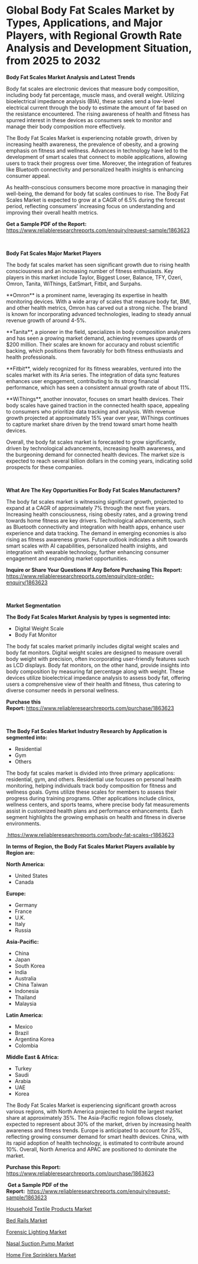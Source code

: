 <p><h1>Global Body Fat Scales Market by Types, Applications, and Major Players, with Regional Growth Rate Analysis and Development Situation, from 2025 to 2032</h1></p><p><strong>Body Fat Scales Market Analysis and Latest Trends</strong></p>
<p><p>Body fat scales are electronic devices that measure body composition, including body fat percentage, muscle mass, and overall weight. Utilizing bioelectrical impedance analysis (BIA), these scales send a low-level electrical current through the body to estimate the amount of fat based on the resistance encountered. The rising awareness of health and fitness has spurred interest in these devices as consumers seek to monitor and manage their body composition more effectively.</p><p>The Body Fat Scales Market is experiencing notable growth, driven by increasing health awareness, the prevalence of obesity, and a growing emphasis on fitness and wellness. Advances in technology have led to the development of smart scales that connect to mobile applications, allowing users to track their progress over time. Moreover, the integration of features like Bluetooth connectivity and personalized health insights is enhancing consumer appeal. </p><p>As health-conscious consumers become more proactive in managing their well-being, the demand for body fat scales continues to rise. The Body Fat Scales Market is expected to grow at a CAGR of 6.5% during the forecast period, reflecting consumers' increasing focus on understanding and improving their overall health metrics.</p></p>
<p><strong>Get a Sample PDF of the Report:&nbsp;</strong> <a href="https://www.reliableresearchreports.com/enquiry/request-sample/1863623?utm_campaign=83&utm_medium=2&utm_source=Github&utm_content=ia&utm_term=07022025&utm_id=body-fat-scales">https://www.reliableresearchreports.com/enquiry/request-sample/1863623</a></p>
<p>&nbsp;</p>
<p><strong>Body Fat Scales Major Market Players</strong></p>
<p><p>The body fat scales market has seen significant growth due to rising health consciousness and an increasing number of fitness enthusiasts. Key players in this market include Taylor, Biggest Loser, Balance, TFY, Ozeri, Omron, Tanita, WiThings, EatSmart, Fitbit, and Surpahs.</p><p>**Omron** is a prominent name, leveraging its expertise in health monitoring devices. With a wide array of scales that measure body fat, BMI, and other health metrics, Omron has carved out a strong niche. The brand is known for incorporating advanced technologies, leading to steady annual revenue growth of around 4-5%. </p><p>**Tanita**, a pioneer in the field, specializes in body composition analyzers and has seen a growing market demand, achieving revenues upwards of $200 million. Their scales are known for accuracy and robust scientific backing, which positions them favorably for both fitness enthusiasts and health professionals.</p><p>**Fitbit**, widely recognized for its fitness wearables, ventured into the scales market with its Aria series. The integration of data sync features enhances user engagement, contributing to its strong financial performance, which has seen a consistent annual growth rate of about 11%. </p><p>**WiThings**, another innovator, focuses on smart health devices. Their body scales have gained traction in the connected health space, appealing to consumers who prioritize data tracking and analysis. With revenue growth projected at approximately 15% year over year, WiThings continues to capture market share driven by the trend toward smart home health devices.</p><p>Overall, the body fat scales market is forecasted to grow significantly, driven by technological advancements, increasing health awareness, and the burgeoning demand for connected health devices. The market size is expected to reach several billion dollars in the coming years, indicating solid prospects for these companies.</p></p>
<p>&nbsp;</p>
<p><strong>What Are The Key Opportunities For Body Fat Scales Manufacturers?</strong></p>
<p><p>The body fat scales market is witnessing significant growth, projected to expand at a CAGR of approximately 7% through the next five years. Increasing health consciousness, rising obesity rates, and a growing trend towards home fitness are key drivers. Technological advancements, such as Bluetooth connectivity and integration with health apps, enhance user experience and data tracking. The demand in emerging economies is also rising as fitness awareness grows. Future outlook indicates a shift towards smart scales with AI capabilities, personalized health insights, and integration with wearable technology, further enhancing consumer engagement and expanding market opportunities.</p></p>
<p><strong>Inquire or Share Your Questions If Any Before Purchasing This Report:</strong> <a href="https://www.reliableresearchreports.com/enquiry/pre-order-enquiry/1863623?utm_campaign=83&utm_medium=2&utm_source=Github&utm_content=ia&utm_term=07022025&utm_id=body-fat-scales">https://www.reliableresearchreports.com/enquiry/pre-order-enquiry/1863623</a></p>
<p>&nbsp;</p>
<p><strong>Market Segmentation</strong></p>
<p><strong>The Body Fat Scales Market Analysis by types is segmented into:</strong></p>
<p><ul><li>Digital Weight Scale</li><li>Body Fat Monitor</li></ul></p>
<p><p>The body fat scales market primarily includes digital weight scales and body fat monitors. Digital weight scales are designed to measure overall body weight with precision, often incorporating user-friendly features such as LCD displays. Body fat monitors, on the other hand, provide insights into body composition by measuring fat percentage along with weight. These devices utilize bioelectrical impedance analysis to assess body fat, offering users a comprehensive view of their health and fitness, thus catering to diverse consumer needs in personal wellness.</p></p>
<p><strong>Purchase this Report:&nbsp;</strong><a href="https://www.reliableresearchreports.com/purchase/1863623?utm_campaign=83&utm_medium=2&utm_source=Github&utm_content=ia&utm_term=07022025&utm_id=body-fat-scales">https://www.reliableresearchreports.com/purchase/1863623</a></p>
<p>&nbsp;</p>
<p><strong>The Body Fat Scales Market Industry Research by Application is segmented into:</strong></p>
<p><ul><li>Residential</li><li>Gym</li><li>Others</li></ul></p>
<p><p>The body fat scales market is divided into three primary applications: residential, gym, and others. Residential use focuses on personal health monitoring, helping individuals track body composition for fitness and wellness goals. Gyms utilize these scales for members to assess their progress during training programs. Other applications include clinics, wellness centers, and sports teams, where precise body fat measurements assist in customized health plans and performance enhancements. Each segment highlights the growing emphasis on health and fitness in diverse environments.</p></p>
<p><a href="https://www.reliableresearchreports.com/body-fat-scales-r1863623?utm_campaign=83&utm_medium=2&utm_source=Github&utm_content=ia&utm_term=07022025&utm_id=body-fat-scales">&nbsp;https://www.reliableresearchreports.com/body-fat-scales-r1863623</a></p>
<p><strong>In terms of Region, the Body Fat Scales Market Players available by Region are:</strong></p>
<p>
    <p> <strong> North America: </strong>
        <ul>
            <li>United States</li>
            <li>Canada</li>
        </ul>
        </p> 
    <p> <strong> Europe: </strong>
        <ul>
            <li>Germany</li>
            <li>France</li>
            <li>U.K.</li>
            <li>Italy</li>
            <li>Russia</li>
        </ul>
        </p> 
    <p> <strong> Asia-Pacific: </strong>
        <ul>
            <li>China</li>
            <li>Japan</li>
            <li>South Korea</li>
            <li>India</li>
            <li>Australia</li>
            <li>China Taiwan</li>
            <li>Indonesia</li>
            <li>Thailand</li>
            <li>Malaysia</li>
        </ul>
        </p> 
    <p> <strong> Latin America: </strong>
        <ul>
            <li>Mexico</li>
            <li>Brazil</li>
            <li>Argentina Korea</li>
            <li>Colombia</li>
        </ul>
        </p> 
    <p> <strong> Middle East & Africa: </strong>
        <ul>
            <li>Turkey</li>
            <li>Saudi</li>
            <li>Arabia</li>
            <li>UAE</li>
            <li>Korea</li>
        </ul>
    </p>
    </p>
<p><p>The Body Fat Scales Market is experiencing significant growth across various regions, with North America projected to hold the largest market share at approximately 35%. The Asia-Pacific region follows closely, expected to represent about 30% of the market, driven by increasing health awareness and fitness trends. Europe is anticipated to account for 25%, reflecting growing consumer demand for smart health devices. China, with its rapid adoption of health technology, is estimated to contribute around 10%. Overall, North America and APAC are positioned to dominate the market.</p></p>
<p><strong>Purchase this Report: </strong><a href="https://www.reliableresearchreports.com/purchase/1863623?utm_campaign=83&utm_medium=2&utm_source=Github&utm_content=ia&utm_term=07022025&utm_id=body-fat-scales">https://www.reliableresearchreports.com/purchase/1863623</a></p>
<p>&nbsp;<strong>Get a Sample PDF of the Report:&nbsp;&nbsp;</strong><a href="https://www.reliableresearchreports.com/enquiry/request-sample/1863623?utm_campaign=83&utm_medium=2&utm_source=Github&utm_content=ia&utm_term=07022025&utm_id=body-fat-scales">https://www.reliableresearchreports.com/enquiry/request-sample/1863623</a></p>
<p><strong></strong></p>
<p><p><a href="https://github.com/pidlisseas/Market-Research-Report-List-1/blob/main/household-textile-products-market.md?utm_campaign=83&utm_medium=2&utm_source=Github&utm_content=ia&utm_term=07022025&utm_id=body-fat-scales">Household Textile Products Market</a></p><p><a href="https://github.com/chkrselia/Market-Research-Report-List-1/blob/main/bed-rails-market.md?utm_campaign=83&utm_medium=2&utm_source=Github&utm_content=ia&utm_term=07022025&utm_id=body-fat-scales">Bed Rails Market</a></p><p><a href="https://github.com/fatumobinnu/Market-Research-Report-List-1/blob/main/forensic-lighting-market.md?utm_campaign=83&utm_medium=2&utm_source=Github&utm_content=ia&utm_term=07022025&utm_id=body-fat-scales">Forensic Lighting Market</a></p><p><a href="https://github.com/kaddahblejc/Market-Research-Report-List-1/blob/main/nasal-suction-pump-market.md?utm_campaign=83&utm_medium=2&utm_source=Github&utm_content=ia&utm_term=07022025&utm_id=body-fat-scales">Nasal Suction Pump Market</a></p><p><a href="https://github.com/gyenesephacy/Market-Research-Report-List-1/blob/main/home-fire-sprinklers-market.md?utm_campaign=83&utm_medium=2&utm_source=Github&utm_content=ia&utm_term=07022025&utm_id=body-fat-scales">Home Fire Sprinklers Market</a></p></p>
